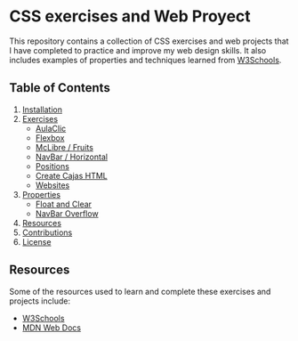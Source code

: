 # CSS exercises and Web Proyect

This repository contains a collection of CSS exercises and web projects that I have completed to practice and improve my web design skills. 
It also includes examples of properties and techniques learned from [W3Schools](https://www.w3schools.com/).

## Table of Contents

1. [Installation](#installation)
2. [Exercises](#exercises)
    - [AulaClic](#aulaclic)
    - [Flexbox](#flexbox)
    - [McLibre / Fruits](#mclibre--fruits)
    - [NavBar / Horizontal](#navbar--horizontal)
    - [Positions](#positions)
    - [Create Cajas HTML](#create-cajas-html)
    - [Websites](#websites)
3. [Properties](#properties)
    - [Float and Clear](#float-and-clear)
    - [NavBar Overflow](#navbar-overflow)
4. [Resources](#resources)
5. [Contributions](#contributions)
6. [License](#license)

## Resources

Some of the resources used to learn and complete these exercises and projects include:

- [W3Schools](https://www.w3schools.com/)
- [MDN Web Docs](https://developer.mozilla.org/)
